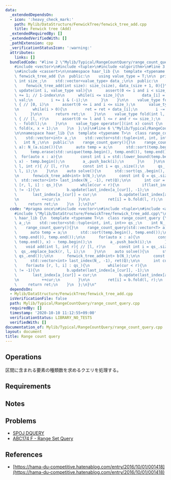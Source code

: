 ```yaml
---
data:
  _extendedDependsOn:
  - icon: ':heavy_check_mark:'
    path: Mylib/DataStructure/FenwickTree/fenwick_tree_add.cpp
    title: Fenwick tree (Add)
  _extendedRequiredBy: []
  _extendedVerifiedWith: []
  _pathExtension: cpp
  _verificationStatusIcon: ':warning:'
  attributes:
    links: []
  bundledCode: "#line 2 \"Mylib/Typical/RangeCountQuery/range_count_query.cpp\"\n\
    #include <vector>\n#include <tuple>\n#include <algorithm>\n#line 3 \"Mylib/DataStructure/FenwickTree/fenwick_tree_add.cpp\"\
    \n#include <cassert>\n\nnamespace haar_lib {\n  template <typename T>\n  class\
    \ fenwick_tree_add {\n  public:\n    using value_type = T;\n\n  private:\n   \
    \ int size_;\n    std::vector<value_type> data_;\n\n  public:\n    fenwick_tree_add(){}\n\
    \    fenwick_tree_add(int size): size_(size), data_(size + 1, 0){}\n\n    void\
    \ update(int i, value_type val){\n      assert(0 <= i and i < size_);\n      i\
    \ += 1; // 1-index\n\n      while(i <= size_){\n        data_[i] = data_[i] +\
    \ val;\n        i += i & (-i);\n      }\n    }\n\n    value_type fold(int i) const\
    \ { // [0, i)\n      assert(0 <= i and i <= size_);\n      value_type ret = 0;\n\
    \n      while(i > 0){\n        ret = ret + data_[i];\n        i -= i & (-i);\n\
    \      }\n\n      return ret;\n    }\n\n    value_type fold(int l, int r) const\
    \ { // [l, r)\n      assert(0 <= l and l <= r and r <= size_);\n      return fold(r)\
    \ - fold(l);\n    }\n\n    value_type operator[](int x) const {\n      return\
    \ fold(x, x + 1);\n    }\n  };\n}\n#line 6 \"Mylib/Typical/RangeCountQuery/range_count_query.cpp\"\
    \n\nnamespace haar_lib {\n  template <typename T>\n  class range_count_query {\n\
    \    std::vector<int> a_;\n    std::vector<std::tuple<int, int, int>> qs_;\n \
    \   int N_;\n\n  public:\n    range_count_query(){}\n    range_count_query(std::vector<T>\
    \ a): N_(a.size()){\n      auto temp = a;\n      std::sort(temp.begin(), temp.end());\n\
    \      temp.erase(std::unique(temp.begin(), temp.end()), temp.end());\n\n    \
    \  for(auto x : a){\n        const int i = std::lower_bound(temp.begin(), temp.end(),\
    \ x) - temp.begin();\n        a_.push_back(i);\n      }\n    }\n\n    void add(int\
    \ l, int r){ // [l, r)\n      const int i = qs_.size();\n      qs_.emplace_back(r,\
    \ l, i);\n    }\n\n    auto solve(){\n      std::sort(qs_.begin(), qs_.end());\n\
    \n      fenwick_tree_add<int> b(N_);\n\n      const int Q = qs_.size();\n    \
    \  std::vector<int> last_index(N_, -1), ret(Q);\n\n      int cur = 0;\n      for(auto\
    \ [r, l, i] : qs_){\n        while(cur < r){\n          if(last_index[a_[cur]]\
    \ != -1){\n            b.update(last_index[a_[cur]], -1);\n          }\n\n   \
    \       last_index[a_[cur]] = cur;\n          b.update(last_index[a_[cur]], 1);\n\
    \n          ++cur;\n        }\n\n        ret[i] = b.fold(l, r);\n      }\n\n \
    \     return ret;\n    }\n  };\n}\n"
  code: "#pragma once\n#include <vector>\n#include <tuple>\n#include <algorithm>\n\
    #include \"Mylib/DataStructure/FenwickTree/fenwick_tree_add.cpp\"\n\nnamespace\
    \ haar_lib {\n  template <typename T>\n  class range_count_query {\n    std::vector<int>\
    \ a_;\n    std::vector<std::tuple<int, int, int>> qs_;\n    int N_;\n\n  public:\n\
    \    range_count_query(){}\n    range_count_query(std::vector<T> a): N_(a.size()){\n\
    \      auto temp = a;\n      std::sort(temp.begin(), temp.end());\n      temp.erase(std::unique(temp.begin(),\
    \ temp.end()), temp.end());\n\n      for(auto x : a){\n        const int i = std::lower_bound(temp.begin(),\
    \ temp.end(), x) - temp.begin();\n        a_.push_back(i);\n      }\n    }\n\n\
    \    void add(int l, int r){ // [l, r)\n      const int i = qs_.size();\n    \
    \  qs_.emplace_back(r, l, i);\n    }\n\n    auto solve(){\n      std::sort(qs_.begin(),\
    \ qs_.end());\n\n      fenwick_tree_add<int> b(N_);\n\n      const int Q = qs_.size();\n\
    \      std::vector<int> last_index(N_, -1), ret(Q);\n\n      int cur = 0;\n  \
    \    for(auto [r, l, i] : qs_){\n        while(cur < r){\n          if(last_index[a_[cur]]\
    \ != -1){\n            b.update(last_index[a_[cur]], -1);\n          }\n\n   \
    \       last_index[a_[cur]] = cur;\n          b.update(last_index[a_[cur]], 1);\n\
    \n          ++cur;\n        }\n\n        ret[i] = b.fold(l, r);\n      }\n\n \
    \     return ret;\n    }\n  };\n}\n"
  dependsOn:
  - Mylib/DataStructure/FenwickTree/fenwick_tree_add.cpp
  isVerificationFile: false
  path: Mylib/Typical/RangeCountQuery/range_count_query.cpp
  requiredBy: []
  timestamp: '2020-10-10 11:12:55+09:00'
  verificationStatus: LIBRARY_NO_TESTS
  verifiedWith: []
documentation_of: Mylib/Typical/RangeCountQuery/range_count_query.cpp
layout: document
title: Range count query
---
```


## Operations

区間に含まれる要素の種類数を求めるクエリを処理する。

## Requirements

## Notes

## Problems

- [SPOJ DQUERY](https://www.spoj.com/problems/DQUERY/)
- [ABC174 F - Range Set Query](https://atcoder.jp/contests/abc174/tasks/abc174_f)

## References

- [https://hama-du-competitive.hatenablog.com/entry/2016/10/01/001418](https://hama-du-competitive.hatenablog.com/entry/2016/10/01/001418)
